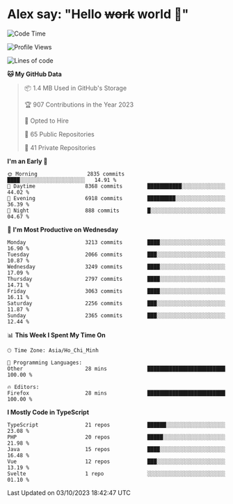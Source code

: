# Alex say: "Hello ~~work~~ world 🐾"

<!--START_SECTION:waka-->
![Code Time](http://img.shields.io/badge/Code%20Time-944%20hrs%2042%20mins-blue)

![Profile Views](http://img.shields.io/badge/Profile%20Views-0-blue)

![Lines of code](https://img.shields.io/badge/From%20Hello%20World%20I%27ve%20Written-40.2%20million%20lines%20of%20code-blue)

**🐱 My GitHub Data** 

> 📦 1.4 MB Used in GitHub's Storage 
 > 
> 🏆 907 Contributions in the Year 2023
 > 
> 💼 Opted to Hire
 > 
> 📜 65 Public Repositories 
 > 
> 🔑 41 Private Repositories 
 > 
**I'm an Early 🐤** 

```text
🌞 Morning                2835 commits        ████░░░░░░░░░░░░░░░░░░░░░   14.91 % 
🌆 Daytime                8368 commits        ███████████░░░░░░░░░░░░░░   44.02 % 
🌃 Evening                6918 commits        █████████░░░░░░░░░░░░░░░░   36.39 % 
🌙 Night                  888 commits         █░░░░░░░░░░░░░░░░░░░░░░░░   04.67 % 
```
📅 **I'm Most Productive on Wednesday** 

```text
Monday                   3213 commits        ████░░░░░░░░░░░░░░░░░░░░░   16.90 % 
Tuesday                  2066 commits        ███░░░░░░░░░░░░░░░░░░░░░░   10.87 % 
Wednesday                3249 commits        ████░░░░░░░░░░░░░░░░░░░░░   17.09 % 
Thursday                 2797 commits        ████░░░░░░░░░░░░░░░░░░░░░   14.71 % 
Friday                   3063 commits        ████░░░░░░░░░░░░░░░░░░░░░   16.11 % 
Saturday                 2256 commits        ███░░░░░░░░░░░░░░░░░░░░░░   11.87 % 
Sunday                   2365 commits        ███░░░░░░░░░░░░░░░░░░░░░░   12.44 % 
```


📊 **This Week I Spent My Time On** 

```text
🕑︎ Time Zone: Asia/Ho_Chi_Minh

💬 Programming Languages: 
Other                    28 mins             █████████████████████████   100.00 % 

🔥 Editors: 
Firefox                  28 mins             █████████████████████████   100.00 % 
```

**I Mostly Code in TypeScript** 

```text
TypeScript               21 repos            ██████░░░░░░░░░░░░░░░░░░░   23.08 % 
PHP                      20 repos            █████░░░░░░░░░░░░░░░░░░░░   21.98 % 
Java                     15 repos            ████░░░░░░░░░░░░░░░░░░░░░   16.48 % 
Vue                      12 repos            ███░░░░░░░░░░░░░░░░░░░░░░   13.19 % 
Svelte                   1 repo              ░░░░░░░░░░░░░░░░░░░░░░░░░   01.10 % 
```




 Last Updated on 03/10/2023 18:42:47 UTC
<!--END_SECTION:waka-->
